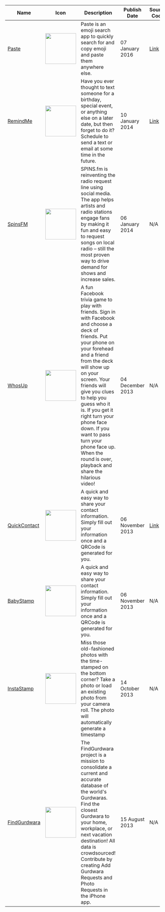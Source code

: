 | Name |  Icon | Description  | Publish Date | Source Code |
| ---- | ----- | ------------ |  ------------| ----------- |
| [Paste][1] | <img src="http://dasmersingh.com/img/paste.jpg" width=100> |  Paste is an emoji search app to quickly search for and copy emoji and paste them anywhere else. | 07 January 2016 | [Link][1a] |
| [RemindMe][2] | <img src="http://dasmersingh.com/img/rm.jpg" width=100> | Have you ever thought to text someone for a birthday, special event, or anything else on a later date, but then forget to do it? Schedule to send a text or email at some time in the future. | 10 January 2014 | [Link][2a] |
| [SpinsFM][3] | <img src="http://dasmersingh.com/img/sfm.jpg" width=100> | SPINS.fm is reinventing the radio request line using social media. The app helps artists and radio stations engage fans by making it fun and easy to request songs on local radio – still the most proven way to drive demand for shows and increase sales. | 06 January 2014 | N/A |
| [WhosUp][4] | <img src="http://dasmersingh.com/img/wu.jpg" width=100> | A fun Facebook trivia game to play with friends. Sign in with Facebook and choose a deck of friends. Put your phone on your forehead and a friend from the deck will show up on your screen. Your friends will give you clues to help you guess who it is. If you get it right turn your phone face down. If you want to pass turn your phone face up. When the round is over, playback and share the hilarious video! | 04 December 2013 | N/A |
| [QuickContact][5] | <img src="http://dasmersingh.com/img/qc.jpg" width=100> | A quick and easy way to share your contact information. Simply fill out your information once and a QRCode is generated for you. | 06 November 2013 | [Link][5a] |
| [BabyStamp][6] | <img src="http://dasmersingh.com/img/bs.jpg" width=100> | A quick and easy way to share your contact information. Simply fill out your information once and a QRCode is generated for you. | 06 November 2013 | N/A |
| [InstaStamp][7] | <img src="http://dasmersingh.com/img/is.jpg" width=100> | Miss those old-fashioned photos with the time-stamped on the bottom corner? Take a photo or load an existing photo from your camera roll. The photo will automatically generate a timestamp  | 14 October 2013 | N/A |
| [FindGurdwara][8] | <img src="http://dasmersingh.com/img/fg.jpg" width=100> | The FindGurdwara project is a mission to consolidate a current and accurate database of the world's Gurdwaras. Find the closest Gurdwara to your home, workplace, or next vacation destination! All data is crowdsourced! Contribute by creating Add Gurdwara Requests and Photo Requests in the iPhone app. | 15 August 2013 | N/A |

[1]: http://dasmercodes.tumblr.com/post/136823078917/stop-swiping-just-paste
[1a]: https://github.com/dasmer/Paste
[2]: http://dasmersingh.com/apps/remindme/
[2a]: https://github.com/dasmer/RemindMe
[3]: http://www.spins.fm/ios
[4]: https://itunes.apple.com/us/app/whosup/id767987314
[5]: https://itunes.apple.com/us/app/quickcontact-qrcode-scanner/id735849910
[5a]: https://github.com/dasmer/QuickContact
[6]: http://itunes.apple.com/us/app/babystamp/id721125816
[7]: http://itunes.apple.com/us/app/instastamp/id704108902
[8]: http://dasmersingh.com/apps/findgurdwara/index.html
